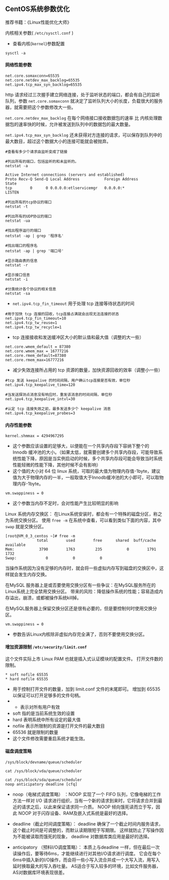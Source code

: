 ## CentOS系统参数优化

推荐书籍：《Linux性能优化大师》

内核相关参数( `/etc/sysctl.conf` )

- 查看内核(`kernel`)参数配置

```
sysctl -a
```

#### 网络性能参数

```
net.core.somaxconn=65535
net.core.netdev_max_backlog=65535
net.ipv4.tcp_max_syn_backlog=65535
```

http 请求经过三次握手建立网络连接，处于监听状态的端口，都会有自己的监听队列，参数 `net.core.somaxconn` 就决定了监听队列大小的长度，负载很大的服务器，就需要把这个参数修改大一些。

`net.core.netdev_max_backlog` 在每个网络接口接收数据包的速率 比 内核处理数据包的速率快的时候，允许被发送到队列中的数据包的最大数量。

`net.ipv4.tcp_max_syn_backlog` 还未获得对方连接的请求，可以保存到队列中的最大数目，超过这个数据大小的连接可能就会被抛弃。


```
#查看有多少个请求由监听变成了链接

#列出所有的端口，包括监听的和未监听的。
netstat -a

Active Internet connections (servers and established)
Proto Recv-Q Send-Q Local Address           Foreign Address         State
tcp        0      0 0.0.0.0:etlservicemgr   0.0.0.0:*               LISTEN
```

```
#列出所有的tcp协议的端口
netstat -t

#列出所有的UDP协议的端口
netstat -ua

#找出程序运行的端口
netstat -ap | grep '程序名'

#找出端口的程序名
netstat -ap | grep '端口号'

#显示路由表的信息
netstat -r

#显示接口信息
netstat -i

#分类统计各个协议的相关信息
netstat -sa
```

- `net.ipv4.tcp_fin_timeout` 用于处理 tcp 连接等待状态的时间


```
#用于加快 tcp 连接的回收，tcp连接占满就会出现无法连接的状态
net.ipv4.tcp_fin_timeout=10
net.ipv4.tcp_tw_reuse=1
net.ipv4.tcp_tw_recycle=1
```

- tcp 连接接收和发送缓冲区大小的默认值和最大值（调整的大一些）

```
net.core.wmem_default = 87380
net.core.wmem_max = 16777216
net.core.rmem_default=87380
net.core.rmem_max=16777216
```

- 减少失效连接所占用的 tcp 资源的数量，加快资源回收的效率（调整小一些）

```
#tcp 发送 keepalive 的时间间隔，用户确认tcp连接是否有效，单位秒
net.ipv4.tcp_keepalive_time=120

#当发送探测点消息没有响应时，重发该消息的时间间隔，单位秒
net.ipv4.tcp_keepalive_intvl=30

#认定 tcp 连接失效之前，最多发送多少个 keepalive 消息
net.ipv4.tcp_keepalive_probes=3
```


#### 内存性能参数


```
kernel.shmmax = 4294967295
```

- 这个参数应该设置的足够大，以便能在一个共享内存段下容纳下整个的 Innodb 缓冲池的大小。（如果太低，就需要创建多个共享内存段，可能导致系统性能下降，原因是当实例启动的时候，多个共享内存段可能会导致当时系统性能轻微的性能下降，其他时候不会有影响）
- 这个值的大小对 64 位 linux 系统，可取的最大值为物理内存值-1byte，建议值为大于物理内存的一半，一般取值大于Innodb缓冲池的大小即可，可以取物理内存-1byte。


```
vm.swappiness = 0
```

- 这个参数当内存不足时，会对性能产生比较明显的影响


Linux 系统内存交换区：
在Linux系统安装时，都会有一个特殊的磁盘分区，称之为系统交换分区。
使用 `free -m` 在系统中查看，可以看到类似下面的内容，其中 `swap` 就是交换分区。

```
[root@VM_0_3_centos ~]# free -m
              total        used        free      shared  buff/cache   available
Mem:           3790        1763         235           0        1791        1732
Swap:             0           0           0
```

当操作系统因为没有足够的内存时，就会将一些虚拟内存写到磁盘的交换区中，这样就会发生内存交换。


在MySQL 服务器上是或否要使用交换分区有一些争议：在MySQL服务所在的Linux系统上完全禁用交换分区。
带来的风险：降低操作系统的性能；容易造成内存溢出，崩溃，或都被操作系统kill掉。

在MySQL服务器上保留交换分区还是很有必要的，但是要控制何时使用交换分区。


```
vm.swappiness = 0
```

- 参数告诉Linux内核除非虚拟内存完全满了，否则不要使用交换分区。



#### 增加资源限制 `/etc/security/limit.conf`


这个文件实际上市 Linux PAM 也就是插入式认证模块的配置文件。
打开文件数的限制。


```
* soft nofile 65535
* hard nofile 65535
```

- 用于控制打开文件的数量，加到 limit.conf 文件的末尾即可。 增加到 65535 以保证可以打开足够多的文件句柄。
- * 表示对所有用户有效
- soft 指的是当前系统生效的设置
- hard 表明系统中所有设定的最大值
- nofile 表示所限制的资源是打开文件的最大数目
- 65536 就是限制的数量
- 这个文件修改需要重启系统才能生效。



#### 磁盘调度策略 

`/sys/block/devname/queue/scheduler`

```
cat /sys/block/vda/queue/scheduler

cat /sys/block/sda/queue/scheduler
noop anticipatory deadline [cfq]
```

- noop（电梯式调度策略） ：NOOP 实现了一个 FIFO 队列，它像电梯的工作方法一样对 I/O 请求进行组织，当有一个新的请求到来时，它将请求合并到最近的请求之后，以此来保证请求同一介质。 NOOP 倾向饿死读而立于写，因此 NOOP 对于闪存设备、RAM及嵌入式系统是最好的选择。

- deadline（截止时间调度策略）： deadline 确保了一个截止时间内服务请求，这个截止时间是可调整的，而默认读期限短于写期限。 这样就防止了写操作因为不能被读取而饿死的现象， deadline 对数据库类应用是最好的选择。
- anticipatory （预料I/O调度策略）： 本质上与deadline 一样，但在最后一次读操作后，要等待6ms，才能继续进行对其他I/O请求进行调度。 它会在每个6ms中插入新的I/O操作，而会将一些小写入流合并成一个大写入流，用写入延时换取最大的写入吞吐量。 AS适合于写入较多的环境，比如文件服务器，AS对数据库环境表现很差。






